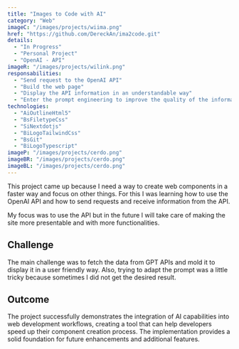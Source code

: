 ```yaml
---
title: "Images to Code with AI"
category: "Web"
imageC: "/images/projects/wiima.png"
href: "https://github.com/DereckAn/ima2code.git"
details:
  - "In Progress"
  - "Personal Project"
  - "OpenAI - API"
imageR: "/images/projects/wilink.png"
responsabilities:
  - "Send request to the OpenAI API"
  - "Build the web page"
  - "Display the API information in an understandable way"
  - "Enter the prompt engineering to improve the quality of the information"
technologies:
  - "AiOutlineHtml5"
  - "BsFiletypeCss"
  - "SiNextdotjs"
  - "BiLogoTailwindCss"
  - "BsGit"
  - "BiLogoTypescript"
imageP: "/images/projects/cerdo.png"
imageBR: "/images/projects/cerdo.png"
imageBL: "/images/projects/cerdo.png"
---
```


This project came up because I need a way to create web components in a faster way and focus on other things. For this I was learning how to use the OpenAI API and how to send requests and receive information from the API.

My focus was to use the API but in the future I will take care of making the site more presentable and with more functionalities.

## Challenge

The main challenge was to fetch the data from GPT APIs and mold it to display it in a user friendly way. Also, trying to adapt the prompt was a little tricky because sometimes I did not get the desired result.

## Outcome

The project successfully demonstrates the integration of AI capabilities into web development workflows, creating a tool that can help developers speed up their component creation process. The implementation provides a solid foundation for future enhancements and additional features.